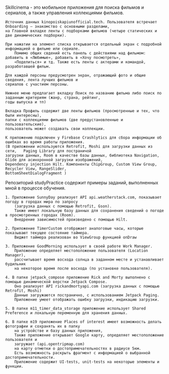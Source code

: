 Skillcinema - это мобильное приложения для поиска фильмов и сериалов, а также управления коллекциями фильмов. 
	
 	Источник данных kinopoiskapiunofficial.tech. Пользователя встречает Onboarding — знакомство с основными разделами, 
  	на Главной вкладке ленты с подборками фильмов (четыре статических и две динамических подборки). 
   
   	При нажатии на элемент списка открывается отдельный экран с подробной информацией о фильме или сериале. 
    	Помимо общих свдений есть панель с действиями над фильмом: добавить в «Любимые», добавить в «Хочу посмотреть»,
     	«Поделиться» и тд. Также есть ленты с актерами и командой, разработавшей фильм.
      
	Для каждой персоны предусмотрен экран, отражающий фото и общие сведения, лента лучших фильмов и 
 	сериалов с участием персоны.
  
	Нижнее меню предлагает вкладку Поиск по названию фильма либо поиск по заданным критериям (жанр, страна, рейтинг,
 	годы выпуска и тп)
  
	Вкладка Профиль содержит две ленты фильмов (просмотренные и тех, что были интересны), 
	папки с коллекциями фильмов (две предустановленные и пользовательские), 
 	пользователь может создавать свои коллекции.
  
	К приложению подключен у Firebase Crashlytics для сбора информации об ошибках во время работы приложения.
	(В приложении используются Retrofit, Moshi для загрузки данных из сети,   Paging Library для постраничой 
 	загрузки данных, Room в качестве базы данных, библиотека Navigation, Glide для асинхронной загрузки изображений,
  	Dependency injection Hilt. Компоненты ChipGroup, Custom View Group, Recycler View, RangeSlider, 
   	BottomSheetDialogFragment ) 

Репозиторий studyPractice содержит примеры заданий, выполненных мной в процессе обучения.

	1. Приложение SunnyDay реализует API api.weatherstack.com, показывает погоду в городах мира по запросу 
 		(загрузка данных с помощью Retrofit, Gson). 
		Также имеет локальную базу данных для сохранения сведений о погоде в просмотренных городах (Room). 
		Внедрение зависимостей произведено с помощью Hilt.
	
	2. Приложение TimerCustom отображает аналоговые часы, которые показывают текущее состояние таймера. 
		Виджет таймера реализован во ViewGroup функцией onDraw 

	3. Приложение GoodMorning использует в своей работе Work Manager. 
 		Приложение определяет местоположение пользователя (Location Manager), 
		рассчитывает время восхода солнца в заданном месте и устанавливает будильник 
  		на некоторое время после восхода (по установке пользователя).
 
	4. В папке jetpack_compose приложение Rick and Morty выполнено с помощью динамической верстки Jetpack Compose. 
		Оно реализует API rickandmortyapi.com (загрузка данных с помощью Retrofit, Moshi)
		Данные загружаются постранично, с использованием Jetpack Paging.
		Приложение умеет отображать ошибку загрузки, индикацию загрузки.

	5. В папке m11_timer_data_storage приложение использует Shared Preference и локальную переменную для хранения данных.

	6. В папке m19 приложение Places of interest имеет возможность делать фотографии и сохранять их в папку 
 		на устройстве и базу данных приложения,
		Также приложение открывает Google карту, определяет местоположение пользователя и 
  		загружает (api.opentripmap.com) 
		на карту отметки о достопримечательностях в радиусе 5км.
		Есть возможность раскрыть фрагмент с информацией о выбранной достопримечательности.
		Приложение содержит UI-tests, unit-tests на некоторые элементы и функции.
